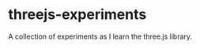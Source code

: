 threejs-experiments
===================

A collection of experiments as I learn the three.js library.
